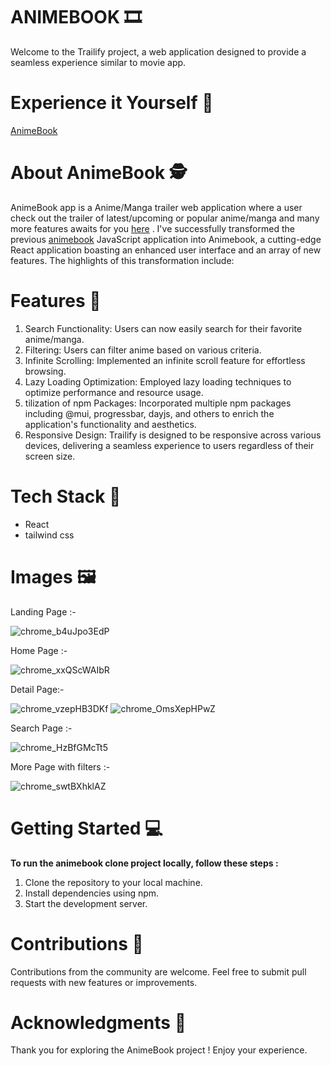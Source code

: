 # ANIMEBOOK 🎞️

Welcome to the Trailify project, a web application designed to provide a seamless experience similar to movie app.

# Experience it Yourself 🔗

[AnimeBook](https://arya-animebook.netlify.app/)

# About AnimeBook 🕵️

AnimeBook app is a Anime/Manga trailer web application where a user check out the trailer of latest/upcoming or popular anime/manga and many more features awaits for you [here](https://arya-animebook.netlify.app/) . I've successfully transformed the previous [animebook](https://arya-kishan.github.io/JS_AnimeBook/) JavaScript application into Animebook, a cutting-edge React application boasting an enhanced user interface and an array of new features. The highlights of this transformation include:

# Features 🤖

1. Search Functionality: Users can now easily search for their favorite anime/manga.
2. Filtering: Users can filter anime based on various criteria.
3. Infinite Scrolling: Implemented an infinite scroll feature for effortless browsing.
4. Lazy Loading Optimization: Employed lazy loading techniques to optimize performance and resource usage.
5. tilization of npm Packages: Incorporated multiple npm packages including @mui, progressbar, dayjs, and others to enrich the application's functionality and aesthetics.
6. Responsive Design: Trailify is designed to be responsive across various devices, delivering a seamless experience to users regardless of their screen size.

# Tech Stack 🎨

- React
- tailwind css

# Images 🖼️

Landing Page :-

![chrome_b4uJpo3EdP](https://github.com/Arya-Kishan/JS_AnimeBook/assets/133795523/36870d85-c0bb-43fd-8c09-249dde7b8228)

Home Page :-

![chrome_xxQScWAIbR](https://github.com/Arya-Kishan/JS_AnimeBook/assets/133795523/79c7df0c-bb4a-455a-8807-934688a8f18a)


Detail Page:-

![chrome_vzepHB3DKf](https://github.com/Arya-Kishan/JS_AnimeBook/assets/133795523/93703320-2651-4daa-b0d5-0ba7de1c81d7)
![chrome_OmsXepHPwZ](https://github.com/Arya-Kishan/JS_AnimeBook/assets/133795523/036e9de1-28c3-45d4-9638-5e85cc377bcf)

Search Page :-

![chrome_HzBfGMcTt5](https://github.com/Arya-Kishan/JS_AnimeBook/assets/133795523/a41317dd-a276-49b2-b83e-2ccb60b8aec6)

More Page with filters :-

![chrome_swtBXhklAZ](https://github.com/Arya-Kishan/JS_AnimeBook/assets/133795523/d8366878-18c3-4605-8c80-a20f2149a24f)



# Getting Started 💻

**To run the animebook clone project locally, follow these steps :**

1. Clone the repository to your local machine.
2. Install dependencies using npm.
3. Start the development server.

# Contributions 🤝

Contributions from the community are welcome. Feel free to submit pull requests with new features or improvements.

# Acknowledgments 🙏

Thank you for exploring the AnimeBook project ! Enjoy your experience. 